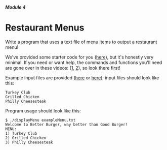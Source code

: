 ##### Module 4

# Restaurant Menus

Write a program that uses a text file of menu items to output a restaurant menu!

We've provided some starter code for you ([here](https://github.com/Launch-Code/cs50x-live-2016/blob/master/calendar/cs50/unit2-advanced-c/module4/materials/exercises/fileread/displayMenu.c)), but it's honestly very minimal. If you need or want help, the commands and functions you'll need are gone over in these videos: ([1](https://www.youtube.com/watch?v=QOD2hHiHpn0&index=1&list=PLhQjrBD2T382ZqJSoJqAnX7dXVi5-YaRh), [2](https://www.youtube.com/watch?v=KwvObCA04dU&list=PLhQjrBD2T381pcj3Ph49iiDkrhZ9FHpHP)), so look there first!

Example input files are provided ([here](./exampleMenu.txt) or [here](./goodBurger.txt)); input files should look like this:

```
Turkey Club
Grilled Chicken
Philly Cheesesteak
```

Program usage should look like this:

```
$ ./displayMenu exampleMenu.txt
Welcome to Better Burger, way better than Good Burger!
MENU:
1) Turkey Club
2) Grilled Chicken
3) Philly Cheesesteak
```
